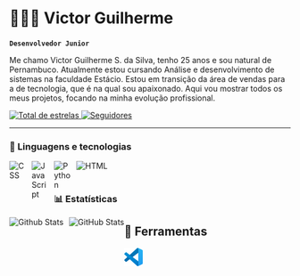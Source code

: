 # 👨🏻‍💻 Victor Guilherme

**`Desenvolvedor Junior`**

Me chamo Victor Guilherme S. da Silva, tenho 25 anos e sou natural de Pernambuco.
Atualmente estou cursando Análise e desenvolvimento de sistemas na faculdade 
Estácio. Estou em transição da área de vendas para a de tecnologia, que é na 
qual sou apaixonado. Aqui vou mostrar todos os meus projetos, focando na minha
evolução profissional.

<p align="left">
    </a> 
    <a href="https://github.com/VttrrG?tab=repositories&sort=stargazers">
        <img 
            alt="Total de estrelas" 
            title="Total de estrelas GitHub" 
            src="https://custom-icon-badges.demolab.com/github/stars/VttrrG?color=55960c&style=for-the-badge&labelColor=488207&logo=star&label=estrelas"
        />
    </a>
    <a href="https://github.com/VttrrG?tab=followers">
        <img 
            alt="Seguidores" 
            title="Me siga no GitHub" 
            src="https://custom-icon-badges.demolab.com/github/followers/VttrrG?color=236ad3&labelColor=1155ba&style=for-the-badge&logo=github&label=Seguidores&logoColor=white"
        />
    </a>
</p>

---

### 🤖 Linguagens e tecnologias


<img 
    aling="left" 
    alt="HTML"
    title="HTML" 
    width="30px" 
    style="padding-right: 10px;" 
    src="https://cdn.jsdelivr.net/gh/devicons/devicon@latest/icons/html5/html5-original.svg"/>
<img 
    align="left" 
    alt="CSS" 
    title="CSS"
    width="30px" 
    style="padding-right: 10px;" 
    src="https://cdn.jsdelivr.net/gh/devicons/devicon@latest/icons/css3/css3-original.svg" 
/>
<img 
    align="left" 
    alt="JavaScript" 
    title="JavaScript"
    width="30px" 
    style="padding-right: 10px;" 
    src="https://cdn.jsdelivr.net/gh/devicons/devicon@latest/icons/javascript/javascript-original.svg" 
   />
   <img 
    align="left" 
    alt="Python" 
    title="Python"
    width="30px" 
    style="padding-right: 10px;" 
    src="https://cdn.jsdelivr.net/gh/devicons/devicon@latest/icons/python/python-original.svg" 
/>
<br/>
<br/>

### 📊 Estatísticas

<p>
  <img 
    align="left" 
    alt="Github Stats"
    height="150" 
    style="padding-right: 10px;" 
    src="https://github-readme-stats.vercel.app/api?username=VttrrG&show_icons=true&theme=tokyonight&include_all_commits=true&locale=pt-br" 
  />

  <img 
      align="left" 
      alt="GitHub Stats" 
      height="200" 
      src="https://github-readme-stats.vercel.app/api/top-langs/?username=VttrrG&theme=tokyonight&layout=compact&custom_title=Tecnologias&langs_count=9" 
  />

</p>
 
   <a/>

<p/>

## 🚀 Ferramentas

<code><img height="33" src="https://github.com/devicons/devicon/blob/master/icons/vscode/vscode-original.svg"></code>
